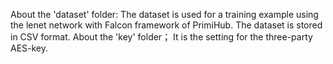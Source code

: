 About the 'dataset' folder:
    The dataset is used for a training example using the lenet network with Falcon framework of PrimiHub. The dataset is stored in CSV format.
About the 'key' folder；
    It is the setting for the three-party AES-key.